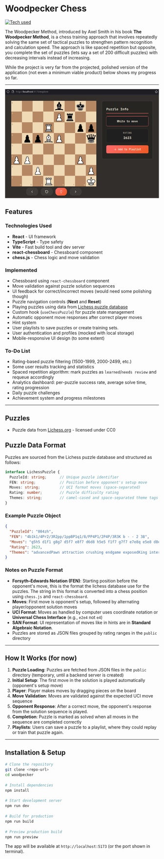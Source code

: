 # Woodpecker Chess
[![Tech used](https://skillicons.dev/icons?i=react,typescript,vite&theme=dark)](https://skillicons.dev)

The Woodpecker Method, introduced by Axel Smith in his book **The Woodpecker Method**, is a chess training approach that involves repeatedly solving the same set of tactical puzzles to strengthen pattern recognition and calculation speed. The approach is like spaced repetition but opposite, you complete the set of puzzles (lets say a set of 200 difficult puzzles) with decreasing intervals instead of increasing.

While the project is very far from the projected, polished version of the application (not even a minimum viable product) below shows my progress so far.

---

![alt text](image.png)

## Features

### Technologies Used

- **React** - UI framework
- **TypeScript** - Type safety 
- **Vite** - Fast build tool and dev server
- **react-chessboard** - Chessboard component
- **chess.js** - Chess logic and move validation

### Implemented
* Chessboard using `react-chessboard` component
* Move validation against puzzle solution sequences
* UI feedback for correct/incorrect moves (would need some polishing though)
* Puzzle navigation controls (**Next** and **Reset**)
* Playing puzzles using data from [Lichess puzzle database](https://database.lichess.org/#puzzles)
* Custom hook (`useChessPuzzle`) for puzzle state management
* Automatic opponent move responses after correct player moves
* Hint system
* User playlists to save puzzles or create training sets.
* User authentication and profiles (mocked with local storage)
* Mobile-responsive UI design (to some extent)

### To-Do List
* Rating-based puzzle filtering (1500-1999, 2000-2499, etc.)
* Some user results tracking and statistics
* Spaced repetition algorithm: mark puzzles as `learned`/`needs review` and requeue accordingly
* Analytics dashboard: per-puzzle success rate, average solve time, rating progression
* Daily puzzle challenges
* Achievement system and progress milestones

---

## Puzzles
- Puzzle data from [Lichess.org](https://lichess.org) - licensed under CC0

## Puzzle Data Format

Puzzles are sourced from the Lichess puzzle database and structured as follows:

```typescript
interface LichessPuzzle {
  PuzzleId: string;      // Unique puzzle identifier
  FEN: string;           // Position before opponent's setup move
  Moves: string;         // UCI format moves (space-separated)
  Rating: number;        // Puzzle difficulty rating
  Themes: string;        // camel-cased and space-separated theme tags
}
```

### Example Puzzle Object
```json
{
  "PuzzleId": "004zh",
  "FEN": "4b1k1/4Pr2/3R2pp/1ppBP1q1/8/PP4P1/2P4P/3R3K b - - 2 38",
  "Moves": "g5h5 d1f1 g8g7 d5f7 e8f7 d6d8 h5e5 f1f7 g7f7 e7e8q e5e8 d8e8",
  "Rating": 2623,
  "Themes": "advancedPawn attraction crushing endgame exposedKing intermezzo pin promotion quietMove veryLong"
}
```

### Notes on Puzzle Format
- **Forsyth–Edwards Notation (FEN)**: Starting position before the opponent's move, this is the format the lichess database use for the puzzles. The string in this format is converted into a chess position using `chess.js` and `react-chessboard`.
- **Moves**: First move is opponent's setup, followed by alternating player/opponent solution moves
- **UCI Format**: Moves as handled by computer uses coordinate notation or **Universal Chess Interface** (e.g., `e2e4` not `e4`)
- **SAN Format**: UI representation of moves like in hints are in **Standard Algebraic Notation**.
- Puzzles are stored as JSON files grouped by rating ranges in the `public` directory

---

## How It Works (for now)

1. **Puzzle Loading**: Puzzles are fetched from JSON files in the `public` directory (temporary, until a backend server is created)
2. **Initial Setup**: The first move in the solution is played automatically (opponent's setup move)
3. **Player**: Player makes moves by dragging pieces on the board
4. **Move Validation**: Moves are validated against the expected UCI move sequence
5. **Opponent Response**: After a correct move, the opponent's response from the solution sequence is played.
6. **Completion**: Puzzle is marked as solved when all moves in the sequence are completed correctly
7. **Playlists**: Users can save a puzzle to a playlist, where they could replay or train that puzzle again.

---

## Installation & Setup

```bash
# Clone the repository
git clone <repo-url>
cd woodpecker

# Install dependencies
npm install

# Start development server
npm run dev

# Build for production
npm run build

# Preview production build
npm run preview
```

The app will be available at `http://localhost:5173` (or the port shown in terminal).


